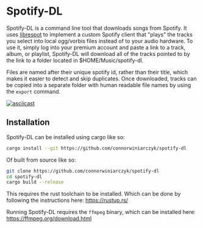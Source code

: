 # Spotify-DL

Spotify-DL is a command line tool that downloads songs from Spotify.
It uses
[librespot](https://github.com/librespot-org/librespot)
to implement a custom Spotify client that "plays" the tracks you select
into local ogg/vorbis files instead of to your audio hardware.
To use it, simply log into your premium account and paste a link to a track, album, or playlist,
Spotify-DL will download all of the tracks pointed to by the link to a folder located in
$HOME/Music/spotify-dl.

Files are named after their unique spotify id, rather than their title, which makes it
easier to detect and skip duplicates. Once downloaded, tracks can be copied into a separate
folder with human readable file names by using the `export` command.

[![asciicast](https://asciinema.org/a/731843.svg)](https://asciinema.org/a/731843)

## Installation

Spotify-DL can be installed using cargo like so:

```bash
cargo install --git https://github.com/connorwiniarczyk/spotify-dl
```

Of built from source like so:

```bash
git clone https://github.com/connorwiniarczyk/spotify-dl
cd spotify-dl
cargo build --release
```

This requires the rust toolchain to be installed. Which can be done by
following the instructions here:
https://rustup.rs/

Running Spotify-DL requires the `ffmpeg` binary, which can be installed here:
https://ffmpeg.org/download.html
